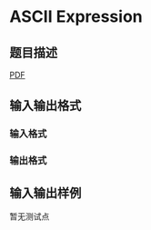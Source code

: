 # ASCII Expression

## 题目描述

[problemUrl]: https://uva.onlinejudge.org/index.php?option=com_onlinejudge&Itemid=8&category=448&page=show_problem&problem=4258

[PDF](https://uva.onlinejudge.org/external/15/p1512.pdf)

## 输入输出格式

### 输入格式

### 输出格式

## 输入输出样例

暂无测试点

